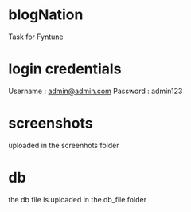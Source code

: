 # blogNation
 Task for Fyntune

# login credentials 
Username : admin@admin.com
Password : admin123

# screenshots
uploaded in the screenhots folder

# db
the db file is uploaded in the db_file folder
